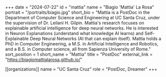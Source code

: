 +++ 
date = "2024-07-22" 
id = "mattia" 
name = "Biagio \'Mattia\' La Rosa" 
portrait = "/portraits/biagio.jpg" 
short_bio = "Mattia is a PostDoc in the Department of Computer Science and Engineering at UC Santa Cruz, under the supervision of Dr. Leilani H. Gilpin. Mattia\'s research focuses on explainable artificial intelligence for  deep neural networks. He is interested in Neuron Explanations (understand what knowledge AI learns) and Self-Explainable Deep Neural Networks (AI that can explain itself). Mattia holds a PhD in Computer Engineering, a M.S. in Artificial Intelligence and Robotics, and a B.S. in Computer science, all from Sapienza University of Rome." 
sort_position = 1 
short_name = "Mattia" 
title = "PostDoc"
external_link = "https://biagiomattialarosa.github.io/"

[[organizations]] 
name = "UC Santa Cruz" 
role = "PostDoc, Dreamer" 
+++

